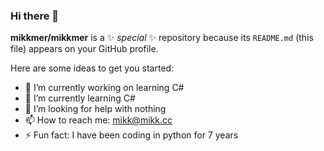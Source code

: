 ### Hi there 👋


**mikkmer/mikkmer** is a ✨ _special_ ✨ repository because its `README.md` (this file) appears on your GitHub profile.

Here are some ideas to get you started:

- 🔭 I’m currently working on learning C#
- 🌱 I’m currently learning C#
- 🤔 I’m looking for help with nothing
- 📫 How to reach me: mikk@mikk.cc
- ⚡ Fun fact: I have been coding in python for 7 years
